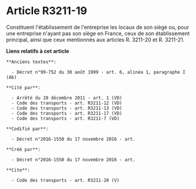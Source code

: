 # Article R3211-19

Constituent l'établissement de l'entreprise les locaux de son siège ou, pour une entreprise n'ayant pas son siège en France,
ceux de son établissement principal, ainsi que ceux mentionnés aux articles R. 3211-20 et R. 3211-21.

**Liens relatifs à cet article**

	**Anciens textes**:

	  - Décret n°99-752 du 30 août 1999 - art. 6, alinéa 1, paragraphe I  (Ab)

	**Cité par**:

	  - Arrêté du 28 décembre 2011 - art. 1 (VD)
	  - Code des transports - art. R3211-12 (VD)
	  - Code des transports - art. R3211-13 (VD)
	  - Code des transports - art. R3211-17 (VD)
	  - Code des transports - art. R3211-7 (VD)

	**Codifié par**:

	  - Décret n°2016-1550 du 17 novembre 2016 - art.

	**Créé par**:

	  - Décret n°2016-1550 du 17 novembre 2016 - art.

	**Cite**:

	  - Code des transports - art. R3211-20 (V)
